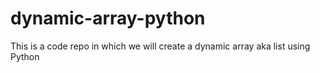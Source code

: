 # dynamic-array-python
This is a code repo in which we will create a dynamic array aka list using Python 
